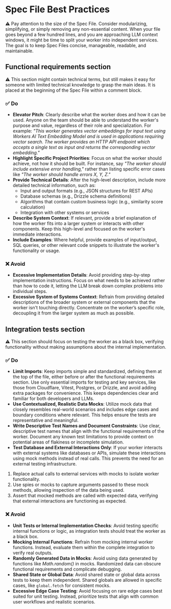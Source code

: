 # Spec File Best Practices

⚠️ Pay attention to the size of the Spec File. Consider modularizing, simplifying, or simply removing any non-essential content. When your file goes beyond a few hundred lines, and you are approaching LLM context windows, it might be time to split your worker into independent services. The goal is to keep Spec Files concise, manageable, readable, and maintainable.

## Functional requirements section

⚠️ This section might contain technical terms, but still makes it easy for someone with limited technical knowledge to grasp the main ideas. It is placed at the beginning of the Spec File within a comment block.

### ✅️ Do

- **Elevator Pitch**: Clearly describe what the worker does and how it can be used. Anyone on the team should be able to understand the worker's purpose and value, regardless of their role and specialization. For example: _"This worker generates vector embeddings for input text using Workers AI Text Embedding Model and is used in applications requiring vector search. The worker provides an HTTP API endpoint which accepts a single text as input and returns the corresponding vector embedding."_
- **Highlight Specific Project Priorities**: Focus on what the worker should achieve, not how it should be built. For instance, say _"The worker should include extensive error handling,"_ rather than listing specific error cases like _"The worker should handle errors X, Y, Z."_
- **Provide Technical Details**: After the high-level description, include more detailed technical information, such as:
  - Input and output formats (e.g., JSON structures for REST APIs)
  - Database schemas (e.g., Drizzle schema definitions)
  - Algorithms that contain custom business logic (e.g., similarity score calculation)
  - Integration with other systems or services
- **Describe System Context**: If relevant, provide a brief explanation of how the worker fits into a larger system or interacts with other components. Keep this high-level and focused on the worker's immediate interactions.
- **Include Examples**: Where helpful, provide examples of input/output, SQL queries, or other relevant code snippets to illustrate the worker's functionality or usage.

### ❌ Avoid

- **Excessive Implementation Details**: Avoid providing step-by-step implementation instructions. Focus on what needs to be achieved rather than how to code it, letting the LLM break down complex problems into individual steps.
- **Excessive System of Systems Context**: Refrain from providing detailed descriptions of the broader system or external components that the worker isn't touching directly. Concentrate on the worker’s specific role, decoupling it from the larger system as much as possible.

## Integration tests section

⚠️ This section should focus on testing the worker as a black box, verifying functionality without making assumptions about the internal implementation.

### ✅️ Do

- **Limit Imports**: Keep imports simple and standardized, defining them at the top of the file, either before or after the functional requirements section. Use only essential imports for testing and key services, like those from Cloudflare, Vitest, Postgres, or Drizzle, and avoid adding extra packages for convenience. This keeps dependencies clear and familiar for both developers and LLMs.
- **Use Contextualized, Realistic Data Mocks**: Utilize mock data that closely resembles real-world scenarios and includes edge cases and boundary conditions where relevant. This helps ensure the tests are representative and meaningful.
- **Write Descriptive Test Names and Document Constraints**: Use clear, descriptive test names that align with the functional requirements of the worker. Document any known test limitations to provide context on potential areas of flakiness or incomplete simulation.
- **Test Database and External Interactions Only**: If your worker interacts with external systems like databases or APIs, simulate these interactions using mock methods instead of real calls. This prevents the need for an external testing infrastructure.

1. Replace actual calls to external services with mocks to isolate worker functionality.
2. Use spies or mocks to capture arguments passed to these mock methods, allowing inspection of the data being used.
3. Assert that mocked methods are called with expected data, verifying that external interactions are functioning as expected.

### ❌ Avoid

- **Unit Tests or Internal Implementation Checks**: Avoid testing specific internal functions or logic, as integration tests should treat the worker as a black box.
- **Mocking Internal Functions**: Refrain from mocking internal worker functions. Instead, evaluate them within the complete integration to verify real outputs.
- **Randomly Generated Data in Mocks**: Avoid using data generated by functions like _Math.random()_ in mocks. Randomized data can obscure functional requirements and complicate debugging.
- **Shared State or Global Data**: Avoid shared state or global data across tests to keep them independent. Shared globals are allowed in specific cases, like `global.fetch` for consistent mocks.
- **Excessive Edge Case Testing**: Avoid focusing on rare edge cases best suited for unit testing. Instead, prioritize tests that align with common user workflows and realistic scenarios.
